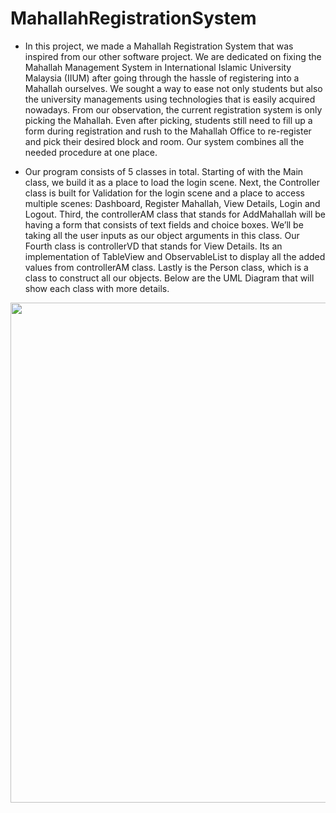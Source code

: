 # MahallahRegistrationSystem

- In this project, we made a Mahallah Registration System that was inspired from our other software project. We are dedicated on fixing the Mahallah Management System 
in International Islamic University Malaysia (IIUM) after going through the hassle of registering into a Mahallah ourselves. We sought a way to ease not only students but also the university managements using technologies that is easily acquired nowadays. From our observation, the current registration system is only picking the Mahallah. Even after picking, students still need to fill up a form during registration and rush to the Mahallah Office to re-register and pick their desired block and room. Our system combines all the needed procedure at one place.

- Our program consists of 5 classes in total. Starting of with the Main class, we build it as a place to load the login scene. Next, the Controller class is built for Validation for the login scene and a place to access multiple scenes: Dashboard, Register Mahallah, View Details, Login and Logout. Third, the controllerAM class that stands for AddMahallah will be having a form that consists of text fields and choice boxes. We’ll be taking all the user inputs as our object arguments in this class. Our Fourth class is controllerVD that stands for View Details. Its an implementation of TableView and ObservableList to display all the added values from controllerAM class. Lastly is the Person class, which is a class to construct all our objects. Below are the UML Diagram that will show each class with more details.

<img src = "https://user-images.githubusercontent.com/92364588/182974737-10ade56e-3a2c-4579-b0c8-f07d447891e4.png" width=800px>
